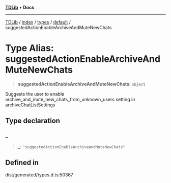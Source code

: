 [**TDLib**](../../../../../../README.md) • **Docs**

***

[TDLib](../../../../../../modules.md) / [index](../../../../../README.md) / [types](../../../README.md) / [default](../README.md) / suggestedActionEnableArchiveAndMuteNewChats

# Type Alias: suggestedActionEnableArchiveAndMuteNewChats

> **suggestedActionEnableArchiveAndMuteNewChats**: `object`

Suggests the user to enable archive_and_mute_new_chats_from_unknown_users setting in archiveChatListSettings

## Type declaration

### \_

> **\_**: `"suggestedActionEnableArchiveAndMuteNewChats"`

## Defined in

dist/generated/types.d.ts:50367
